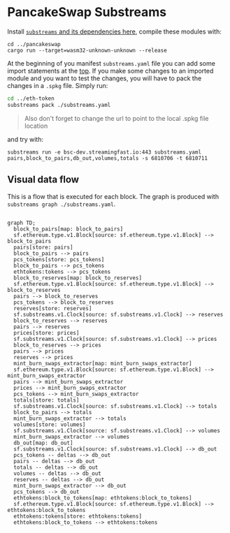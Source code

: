 PancakeSwap Substreams
======================

Install [`substreams` and its dependencies here](https://github.com/streamingfast/substreams), compile these modules with:

```
cd ../pancakeswap
cargo run --target=wasm32-unknown-unknown --release
```

At the beginning of you manifest `substreams.yaml` file you can add some import statements at the [top](https://substreams.streamingfast.io/developer-guide/creating-your-manifest). If you make some changes to an imported module and you want to
test the changes, you will have to pack the changes in a `.spkg` file. Simply run:

```bash
cd ../eth-token
substreams pack ./substreams.yaml
```

> Also don't forget to change the url to point to the local .spkg file location

and try with:

```
substreams run -e bsc-dev.streamingfast.io:443 substreams.yaml pairs,block_to_pairs,db_out,volumes,totals -s 6810706 -t 6810711
```

## Visual data flow

This is a flow that is executed for each block.  The graph is produced with `substreams graph ./substreams.yaml`.

```mermaid

graph TD;
  block_to_pairs[map: block_to_pairs]
  sf.ethereum.type.v1.Block[source: sf.ethereum.type.v1.Block] --> block_to_pairs
  pairs[store: pairs]
  block_to_pairs --> pairs
  pcs_tokens[store: pcs_tokens]
  block_to_pairs --> pcs_tokens
  ethtokens:tokens --> pcs_tokens
  block_to_reserves[map: block_to_reserves]
  sf.ethereum.type.v1.Block[source: sf.ethereum.type.v1.Block] --> block_to_reserves
  pairs --> block_to_reserves
  pcs_tokens --> block_to_reserves
  reserves[store: reserves]
  sf.substreams.v1.Clock[source: sf.substreams.v1.Clock] --> reserves
  block_to_reserves --> reserves
  pairs --> reserves
  prices[store: prices]
  sf.substreams.v1.Clock[source: sf.substreams.v1.Clock] --> prices
  block_to_reserves --> prices
  pairs --> prices
  reserves --> prices
  mint_burn_swaps_extractor[map: mint_burn_swaps_extractor]
  sf.ethereum.type.v1.Block[source: sf.ethereum.type.v1.Block] --> mint_burn_swaps_extractor
  pairs --> mint_burn_swaps_extractor
  prices --> mint_burn_swaps_extractor
  pcs_tokens --> mint_burn_swaps_extractor
  totals[store: totals]
  sf.substreams.v1.Clock[source: sf.substreams.v1.Clock] --> totals
  block_to_pairs --> totals
  mint_burn_swaps_extractor --> totals
  volumes[store: volumes]
  sf.substreams.v1.Clock[source: sf.substreams.v1.Clock] --> volumes
  mint_burn_swaps_extractor --> volumes
  db_out[map: db_out]
  sf.substreams.v1.Clock[source: sf.substreams.v1.Clock] --> db_out
  pcs_tokens -- deltas --> db_out
  pairs -- deltas --> db_out
  totals -- deltas --> db_out
  volumes -- deltas --> db_out
  reserves -- deltas --> db_out
  mint_burn_swaps_extractor --> db_out
  pcs_tokens --> db_out
  ethtokens:block_to_tokens[map: ethtokens:block_to_tokens]
  sf.ethereum.type.v1.Block[source: sf.ethereum.type.v1.Block] --> ethtokens:block_to_tokens
  ethtokens:tokens[store: ethtokens:tokens]
  ethtokens:block_to_tokens --> ethtokens:tokens
  ```
